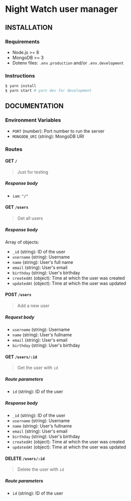 # Night Watch user manager

## INSTALLATION

### Requirements

- Node.js >= 8
- MongoDB >= 3
- Dotenv files: `.env.production` and/or `.env.development`

### Instructions

```bash
$ yarn install
$ yarn start # yarn dev for development
```

## DOCUMENTATION

### Environment Variables

- `PORT` (number): Port number to run the server
- `MONGODB_URI` (string): MongoDB URI

### Routes

#### GET `/`

> Just for testing

##### Response body

- `iam`: `"/"`

#### GET `/users`

> Get all users

##### Response body

Array of objects:

- `_id` (string): ID of the user
- `username` (string): Username
- `name` (string): User's full name
- `email` (string): User's email
- `birthday` (string): User's birthday
- `createdAt` (object): Time at which the user was created
- `updatedAt` (object): Time at which the user was updated

#### POST `/users`

> Add a new user

##### Request body

- `username` (string): Username
- `name` (string): User's fullname
- `email` (string): User's email
- `birthday` (string): User's birthday

#### GET `/users/:id`

> Get the user with `id`

##### Route parameters

- `id` (string): ID of the user

##### Response body

- `_id` (string): ID of the user
- `username` (string): Username
- `name` (string): User's fullname
- `email` (string): User's email
- `birthday` (string): User's birthday
- `createdAt` (object): Time at which the user was created
- `updatedAt` (object): Time at which the user was updated

#### DELETE `/users/:id`

> Delete the user with `id`

##### Route parameters

- `id` (string): ID of the user
